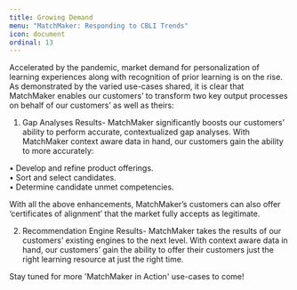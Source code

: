 ```yaml
---
title: Growing Demand
menu: "MatchMaker: Responding to CBLI Trends"
icon: document
ordinal: 13
---
```

Accelerated by the pandemic, market demand for personalization of learning experiences along with recognition of prior learning is on the rise. As demonstrated by the varied use-cases shared, it is clear that MatchMaker enables our customers’ to transform two key output processes on behalf of our customers’ as well as theirs:
1.	Gap Analyses Results- MatchMaker significantly boosts our customers’ ability to perform accurate, contextualized gap analyses. With MatchMaker context aware data in hand, our customers gain the ability to more accurately:

•	Develop and refine product offerings.<br/>
•	Sort and select candidates.<br/>
•	Determine candidate unmet competencies.<br/>

With all the above enhancements, MatchMaker’s customers can also offer ‘certificates of alignment’ that the market fully accepts as legitimate.

2.	Recommendation Engine Results- MatchMaker takes the results of our customers’ existing engines to the next level. With context aware data in hand, our customers’ gain the ability to offer their customers just the right learning resource at just the right time.

Stay tuned for more 'MatchMaker in Action' use-cases to come! 
